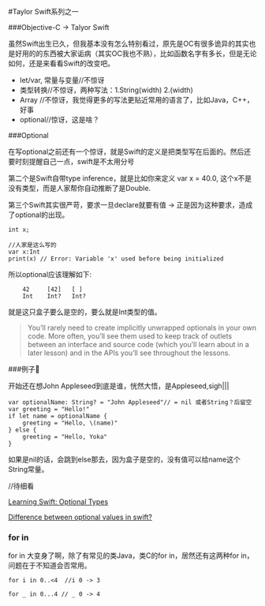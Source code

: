 #Taylor Swift系列之一

###Objective-C -> Talyor Swift

虽然Swift出生已久，但我基本没有怎么特别看过，原先是OC有很多诡异的其实也是好用的的东西被大家诟病（其实OC我也不熟），比如函数名字有多长，但是无论如何，还是来看看Swift的改变吧。

- let/var, 常量与变量//不惊讶
- 类型转换//不惊讶，两种写法：1.String(width)  2.\(width)
- Array //不惊讶，我觉得更多的写法更贴近常用的语言了，比如Java，C++，好事
- optional//惊讶，这是啥？


###Optional

在写optional之前还有一个惊讶，就是Swift的定义是把类型写在后面的。然后还要时刻提醒自己一点，swift是不太用分号

第二个是Swift自带type inference，就是比如你来定义 var x = 40.0, 这个x不是没有类型，而是人家帮你自动推断了是Double.

第三个Swift其实很严苛，要求一旦declare就要有值 -> 正是因为这种要求，造成了optional的出现。

```
int x;

//人家是这么写的
var x:Int
print(x) // Error: Variable 'x' used before being initialized
```

所以optional应该理解如下:


```
	42     [42]   [ ]
	Int    Int?   Int?

```


就是这只盒子要么是空的，要么就是Int类型的值。




>You’ll rarely need to create implicitly unwrapped optionals in your own code. More often, you’ll see them used to keep track of outlets between an interface and source code (which you’ll learn about in a later lesson) and in the APIs you’ll see throughout the lessons.

###例子🌰


开始还在想John Appleseed到底是谁，恍然大悟，是Appleseed,sigh|||


```
var optionalName: String? = "John Appleseed"// = nil 或者String？后留空
var greeting = "Hello!"
if let name = optionalName {
    greeting = "Hello, \(name)"
} else {
    greeting = "Hello, Yoka"
}

```
如果是nil的话，会跳到else那去，因为盒子是空的，没有值可以给name这个String常量。





//待细看

[Learning Swift: Optional Types][id1] 

[id1]:http://lithium3141.com/blog/2014/06/19/learning-swift-optional-types/


[Difference between optional values in swift?][id2]

[id2]:http://stackoverflow.com/questions/29054096/difference-between-optional-values-in-swift


### for in

for in 大变身了啊，除了有常见的类Java，类C的for in，居然还有这两种for in，问题在于不知道会否常用。


```
for i in 0..<4  //i 0 -> 3

for _ in 0...4 // _ 0 -> 4
```